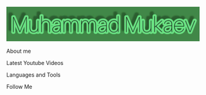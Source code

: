 [![Header](https://github.com/Grom013/Grom013/blob/main/assets/photo_2021-12-13_21-28-00.jpg)]()

About me

Latest Youtube Videos

Languages and Tools

Follow Me
